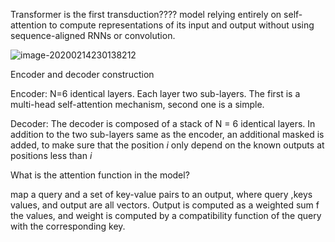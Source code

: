Transformer is the first transduction???? model relying entirely on self-attention to compute representations of its input and output without using sequence-aligned RNNs or convolution. 

![image-20200214230138212](C:\Users\yun65\AppData\Roaming\Typora\typora-user-images\image-20200214230138212.png)

Encoder and decoder construction

Encoder: N=6 identical layers.  Each layer two sub-layers. The first is a multi-head self-attention mechanism, second one is a simple.

Decoder: The decoder is composed of a stack of N = 6 identical layers. In addition to the two sub-layers same as the encoder, an additional masked is added, to make sure that the position $i$ only depend on the known outputs at positions less than $i$

What is the attention function in the model?

map a query and a set of key-value pairs to an output, where query ,keys values, and output are all vectors. Output is computed as a weighted sum f the values, and weight is computed by a compatibility function of the query with the corresponding key.







